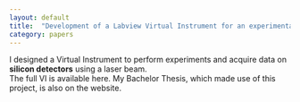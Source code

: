 ```yaml
---
layout: default
title:  "Development of a Labview Virtual Instrument for an experimental setup"
category: papers
---
```

I designed a Virtual Instrument to perform experiments and acquire data on **silicon detectors** using a laser beam.<br />
The full VI is available here. My Bachelor Thesis, which made use of this project, is also on the website.